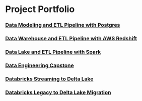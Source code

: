 # Project Portfolio

### [Data Modeling and ETL Pipeline with Postgres](https://github.com/seunghyun-m-kim/portfolio/tree/master/Data%20Modeling%20with%20Postgres)

### [Data Warehouse and ETL Pipeline with AWS Redshift](https://github.com/seunghyun-m-kim/portfolio/tree/master/Data%20Warehouse)

### [Data Lake and ETL Pipeline with Spark](https://github.com/seunghyun-m-kim/portfolio/tree/master/Data%20Lake)

### [Data Engineering Capstone](https://github.com/seunghyun-m-kim/portfolio/tree/master/Data%20Engineering%20Capstone)

### [Databricks Streaming to Delta Lake](https://github.com/seunghyun-m-kim/portfolio/tree/master/Databricks%20Streaming)

### [Databricks Legacy to Delta Lake Migration](https://github.com/seunghyun-m-kim/portfolio/tree/master/Databricks%20Legacy%20to%20Deltalake%20Migration/pipeline)

